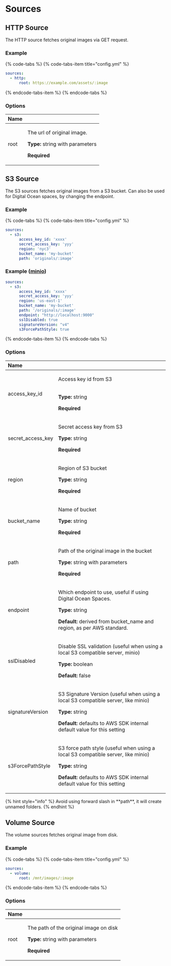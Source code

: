 # Sources

## HTTP Source

The HTTP source fetches original images via GET request.

### Example

{% code-tabs %}
{% code-tabs-item title="config.yml" %}
```yaml
sources:
  - http:
      root: https://example.com/assets/:image
```
{% endcode-tabs-item %}
{% endcode-tabs %}

### Options

<table>
  <thead>
    <tr>
      <th style="text-align:left">Name</th>
      <th style="text-align:left"></th>
    </tr>
  </thead>
  <tbody>
    <tr>
      <td style="text-align:left">root</td>
      <td style="text-align:left">
        <p>The url of original image.</p>
        <p></p>
        <p><b>Type: </b>string with parameters</p>
        <p><b>Required</b>
        </p>
      </td>
    </tr>
  </tbody>
</table>

## S3 Source

The S3 sources fetches original images from a S3 bucket. Can also be used for Digital Ocean spaces, by changing the endpoint.

### Example

{% code-tabs %}
{% code-tabs-item title="config.yml" %}
```yaml
sources:
  - s3:
      access_key_id: 'xxxx'
      secret_access_key: 'yyy'
      region: 'nyc3'
      bucket_name: 'my-bucket'
      path: 'originals/:image'
```

### Example ([minio](https://min.io/))
```yaml
sources:
  - s3:
      access_key_id: 'xxxx'
      secret_access_key: 'yyy'
      region: 'us-east-1'
      bucket_name: 'my-bucket'
      path: '/originals/:image'
      endpoint: "http://localhost:9000"
      sslDisabled: true
      signatureVersion: "v4"
      s3ForcePathStyle: true
```

{% endcode-tabs-item %}
{% endcode-tabs %}

### Options

<table>
  <thead>
    <tr>
      <th style="text-align:left">Name</th>
      <th style="text-align:left"></th>
    </tr>
  </thead>
  <tbody>
    <tr>
      <td style="text-align:left">access_key_id</td>
      <td style="text-align:left">
        <p>Access key id from S3</p>
        <p>
          <br /><b>Type: </b>string</p>
        <p><b>Required</b>
        </p>
      </td>
    </tr>
    <tr>
      <td style="text-align:left">secret_access_key</td>
      <td style="text-align:left">
        <p>Secret access key from S3</p>
        <p></p>
        <p><b>Type: </b>string</p>
        <p><b>Required</b>
        </p>
      </td>
    </tr>
    <tr>
      <td style="text-align:left">region</td>
      <td style="text-align:left">
        <p>Region of S3 bucket</p>
        <p></p>
        <p><b>Type: </b>string</p>
        <p><b>Required</b>
        </p>
      </td>
    </tr>
    <tr>
      <td style="text-align:left">bucket_name</td>
      <td style="text-align:left">
        <p>Name of bucket</p>
        <p></p>
        <p><b>Type: </b>string</p>
        <p><b>Required</b>
        </p>
      </td>
    </tr>
    <tr>
      <td style="text-align:left">path</td>
      <td style="text-align:left">
        <p>Path of the original image in the bucket</p>
        <p></p>
        <p><b>Type: </b>string with parameters</p>
        <p><b>Required</b>
        </p>
      </td>
    </tr>
    <tr>
      <td style="text-align:left">endpoint</td>
      <td style="text-align:left">
        <p>Which endpoint to use, useful if using Digital Ocean Spaces.</p>
        <p></p>
        <p><b>Type: </b>string</p>
        <p><b>Default: </b>derived from bucket_name and region, as per AWS standard.</p>
      </td>
    </tr>
    <tr>
      <td style="text-align:left">sslDisabled</td>
      <td style="text-align:left">
        <p>Disable SSL validation (useful when using a local S3 compatible server, minio)</p>
        <p></p>
        <p><b>Type: </b>boolean</p>
        <p><b>Default: </b>false</p>
      </td>
    </tr>
    <tr>
      <td style="text-align:left">signatureVersion</td>
      <td style="text-align:left">
        <p>S3 Signature Version (useful when using a local S3 compatible server, like minio)</p>
        <p></p>
        <p><b>Type: </b>string</p>
        <p><b>Default: </b>defaults to AWS SDK internal default value for this setting</p>
      </td>
    </tr>
    <tr>
      <td style="text-align:left">s3ForcePathStyle</td>
      <td style="text-align:left">
        <p>S3 force path style (useful when using a local S3 compatible server, like minio)</p>
        <p></p>
        <p><b>Type: </b>string</p>
        <p><b>Default: </b>defaults to AWS SDK internal default value for this setting</p>
      </td>
    </tr>
  </tbody>
</table>{% hint style="info" %}
Avoid using forward slash in **path**, it will create unnamed folders.
{% endhint %}

## Volume Source

The volume sources fetches original image from disk.

### Example

{% code-tabs %}
{% code-tabs-item title="config.yml" %}
```yaml
sources:
  - volume:
      root: /mnt/images/:image
```
{% endcode-tabs-item %}
{% endcode-tabs %}

### Options

<table>
  <thead>
    <tr>
      <th style="text-align:left">Name</th>
      <th style="text-align:left"></th>
    </tr>
  </thead>
  <tbody>
    <tr>
      <td style="text-align:left">root</td>
      <td style="text-align:left">
        <p>The path of the original image on disk</p>
        <p></p>
        <p><b>Type: </b>string with parameters</p>
        <p><b>Required</b>
        </p>
      </td>
    </tr>
  </tbody>
</table>

